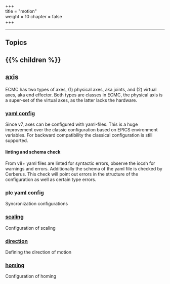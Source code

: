 +++  
title = "motion"   
weight = 10
chapter = false  
+++

***
## Topics
{{% children %}}
---

## axis

ECMC has two types of axes, (1) physical axes, aka joints, and (2) virtual axes, aka end effector.
Both types are classes in ECMC, the physical axis is a super-set of the virtual axes, as the latter lacks the hardware.

### [yaml config](axisYaml)
Since v7, axes can be configured with yaml-files.
This is a huge improvement over the classic configuration based on EPICS environment variables.
For backward compatibility the classical configuration is still supported.

#### linting and schema check
From v8+ yaml files are linted for syntactic errors, observe the iocsh for warnings and errors.
Additionally the schema of the yaml file is checked by Cerberus.
This check will point out errors in the structure of the configuration as well as certain type errors.

### [plc yaml config](axisPLC)
Syncronization configurations

### [scaling](scaling)
Configuration of scaling

### [direction](direction)
Defining the direction of motion

### [homing](homing)
Configuration of homing

